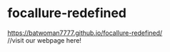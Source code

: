 # focallure-redefined


https://batwoman7777.github.io/focallure-redefined/  
//visit our webpage here!
